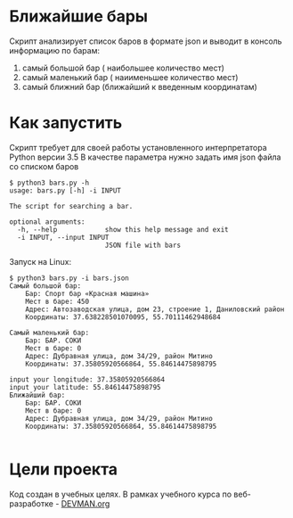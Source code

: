 # Ближайшие бары

Скрипт анализирует список баров в формате json и выводит в консоль информацию по барам:
1) самый большой бар ( наибольшее количество мест)
2) самый маленький бар ( наиименьшее количество мест)
3) самый ближний бар (ближайший к введенным координатам)

# Как запустить

Скрипт требует для своей работы установленного интерпретатора Python версии 3.5
В качестве параметра нужно задать имя json файла со списком баров 
```
$ python3 bars.py -h
usage: bars.py [-h] -i INPUT

The script for searching a bar.

optional arguments:
  -h, --help            show this help message and exit
  -i INPUT, --input INPUT
                        JSON file with bars
```

Запуск на Linux:

```
$ python3 bars.py -i bars.json
Самый большой бар:
    Бар: Спорт бар «Красная машина»
    Мест в баре: 450
    Адрес: Автозаводская улица, дом 23, строение 1, Даниловский район
    Координаты: 37.638228501070095, 55.70111462948684

Самый маленький бар:
    Бар: БАР. СОКИ
    Мест в баре: 0
    Адрес: Дубравная улица, дом 34/29, район Митино
    Координаты: 37.35805920566864, 55.84614475898795

input your longitude: 37.35805920566864
input your latitude: 55.84614475898795
Ближайший бар:
    Бар: БАР. СОКИ
    Мест в баре: 0
    Адрес: Дубравная улица, дом 34/29, район Митино
    Координаты: 37.35805920566864, 55.84614475898795


```


# Цели проекта

Код создан в учебных целях. В рамках учебного курса по веб-разработке - [DEVMAN.org](https://devman.org)
